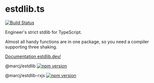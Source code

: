 # estdlib.ts

[![Build Status](https://travis-ci.com/marcj/estdlib.ts.svg?branch=master)](https://travis-ci.com/marcj/estdlib.ts)

Engineer's strict stdlib for TypeScript.

Almost all handy functions are in one package, so you need a compiler supporting three shaking.

[Documentation estdlib.dev/](https://estdlib.dev/)

@marcj/estdlib  [![npm version](https://badge.fury.io/js/%40marcj%2Festdlib.svg)](https://badge.fury.io/js/%40marcj%2Festdlib)

@marcj/estdlib-rxjs [![npm version](https://badge.fury.io/js/%40marcj%2Festdlib-rxjs.svg)](https://badge.fury.io/js/%40marcj%2Festdlib-rxjs)
